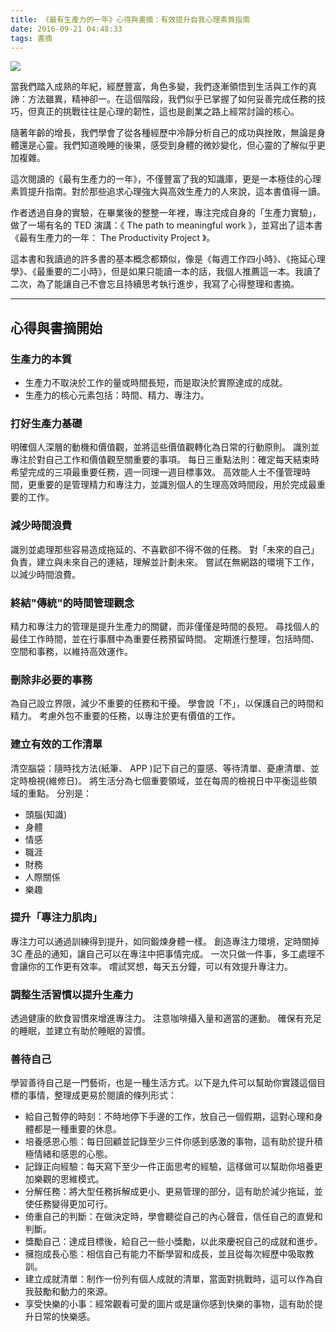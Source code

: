 ```yaml
---
title: 《最有生產力的一年》心得與書摘：有效提升自我心理素質指南
date: 2016-09-21 04:48:33
tags: 書摘
---
```


<img src="https://i.imgur.com/l6mTRIU.jpeg" >

當我們踏入成熟的年紀，經歷豐富，角色多變，我們逐漸領悟到生活與工作的真諦：方法雖異，精神卻一。在這個階段，我們似乎已掌握了如何妥善完成任務的技巧，但真正的挑戰往往是心理的韌性，這也是創業之路上經常討論的核心。

隨著年齡的增長，我們學會了從各種經歷中冷靜分析自己的成功與挫敗，無論是身體還是心靈。我們知道晚睡的後果，感受到身體的微妙變化，但心靈的了解似乎更加複雜。

這次閱讀的《最有生產力的一年》，不僅豐富了我的知識庫，更是一本極佳的心理素質提升指南。對於那些追求心理強大與高效生產力的人來說，這本書值得一讀。

作者透過自身的實驗，在畢業後的整整一年裡，專注完成自身的「生產力實驗」，做了一場有名的 TED 演講：《 The path to meaningful work 》，並寫出了這本書《最有生產力的一年： The Productivity Project 》。

這本書和我讀過的許多書的基本概念都類似，像是《每週工作四小時》、《拖延心理學》、《最重要的二小時》，但是如果只能讀一本的話，我個人推薦這一本。我讀了二次，為了能讓自己不會忘且持續思考執行進步，我寫了心得整理和書摘。

---

## 心得與書摘開始

### 生產力的本質

- 生產力不取決於工作的量或時間長短，而是取決於實際達成的成就。
- 生產力的核心元素包括：時間、精力、專注力。

### 打好生產力基礎

明確個人深層的動機和價值觀，並將這些價值觀轉化為日常的行動原則。
識別並專注於對自己工作和價值觀至關重要的事項。
每日三重點法則：確定每天結束時希望完成的三項最重要任務，週一同理一週目標事效。
高效能人士不僅管理時間，更重要的是管理精力和專注力，並識別個人的生理高效時間段，用於完成最重要的工作。

### 減少時間浪費

識別並處理那些容易造成拖延的、不喜歡卻不得不做的任務。
對「未來的自己」負責，建立與未來自己的連結，理解並計劃未來。
嘗試在無網路的環境下工作，以減少時間浪費。

### 終結"傳統"的時間管理觀念

精力和專注力的管理是提升生產力的關鍵，而非僅僅是時間的長短。
尋找個人的最佳工作時間，並在行事曆中為重要任務預留時間。
定期進行整理，包括時間、空間和事務，以維持高效運作。

### 刪除非必要的事務

為自己設立界限，減少不重要的任務和干擾。
學會說「不」，以保護自己的時間和精力。
考慮外包不重要的任務，以專注於更有價值的工作。

### 建立有效的工作清單

清空腦袋：隨時找方法(紙筆、 APP )記下自己的靈感、等待清單、憂慮清單、並定時檢視(維修日)。
將生活分為七個重要領域，並在每周的檢視日中平衡這些領域的重點。
分別是：

- 頭腦(知識)
- 身體
- 情感
- 職涯
- 財務
- 人際關係
- 樂趣

### 提升「專注力肌肉」

專注力可以通過訓練得到提升，如同鍛煉身體一樣。
創造專注力環境，定時關掉 3C 產品的通知，讓自己可以在專注中把事情完成。
一次只做一件事，多工處理不會讓你的工作更有效率。
嚐試冥想，每天五分鐘，可以有效提升專注力。

### 調整生活習慣以提升生產力

透過健康的飲食習慣來增進專注力。
注意咖啡攝入量和適當的運動。
確保有充足的睡眠，並建立有助於睡眠的習慣。

### 善待自己

學習善待自己是一門藝術，也是一種生活方式。以下是九件可以幫助你實踐這個目標的事情，整理成更易於閱讀的條列形式：

- 給自己暫停的時刻：不時地停下手邊的工作，放自己一個假期，這對心理和身體都是一種重要的休息。
- 培養感恩心態：每日回顧並記錄至少三件你感到感激的事物，這有助於提升積極情緒和感恩的心態。
- 記錄正向經驗：每天寫下至少一件正面思考的經驗，這樣做可以幫助你培養更加樂觀的思維模式。
- 分解任務：將大型任務拆解成更小、更易管理的部分，這有助於減少拖延，並使任務變得更加可行。
- 倚重自己的判斷：在做決定時，學會聽從自己的內心聲音，信任自己的直覺和判斷。
- 獎勵自己：達成目標後，給自己一些小獎勵，以此來慶祝自己的成就和進步。
- 擁抱成長心態：相信自己有能力不斷學習和成長，並且從每次經歷中吸取教訓。
- 建立成就清單：制作一份列有個人成就的清單，當面對挑戰時，這可以作為自我鼓勵和動力的來源。
- 享受快樂的小事：經常觀看可愛的圖片或是讓你感到快樂的事物，這有助於提升日常的快樂感。
